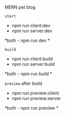 MERN pet blog

`start`
* npm run client:dev
* npm run server:dev
  
\*both - npm run dev \*

`build`
* npm run client:build
* npm run server:build
  
\*both - npm run build \*

`preview` after build
* npm run preview:client
* npm run preview:server
  
\*both - npm run preview \*
